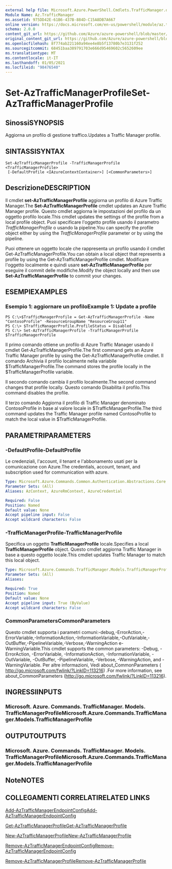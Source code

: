 ```yaml
---
external help file: Microsoft.Azure.PowerShell.Cmdlets.TrafficManager.dll-Help.xml
Module Name: Az.TrafficManager
ms.assetid: 975DD42E-61B6-437B-884D-C15A8DB7A667
online version: https://docs.microsoft.com/en-us/powershell/module/az.trafficmanager/set-aztrafficmanagerprofile
schema: 2.0.0
content_git_url: https://github.com/Azure/azure-powershell/blob/master/src/TrafficManager/TrafficManager/help/Set-AzTrafficManagerProfile.md
original_content_git_url: https://github.com/Azure/azure-powershell/blob/master/src/TrafficManager/TrafficManager/help/Set-AzTrafficManagerProfile.md
ms.openlocfilehash: 8f774ab221160a94ee4e8b5f13780b7e3131f252
ms.sourcegitcommit: 68451baa389791703e666d95469602c5652609ee
ms.translationtype: MT
ms.contentlocale: it-IT
ms.lasthandoff: 01/05/2021
ms.locfileid: "98476540"
---
```

# <span data-ttu-id="ef09c-101">Set-AzTrafficManagerProfile</span><span class="sxs-lookup"><span data-stu-id="ef09c-101">Set-AzTrafficManagerProfile</span></span>

## <span data-ttu-id="ef09c-102">Sinossi</span><span class="sxs-lookup"><span data-stu-id="ef09c-102">SYNOPSIS</span></span>
<span data-ttu-id="ef09c-103">Aggiorna un profilo di gestione traffico.</span><span class="sxs-lookup"><span data-stu-id="ef09c-103">Updates a Traffic Manager profile.</span></span>

## <span data-ttu-id="ef09c-104">SINTASSI</span><span class="sxs-lookup"><span data-stu-id="ef09c-104">SYNTAX</span></span>

```
Set-AzTrafficManagerProfile -TrafficManagerProfile <TrafficManagerProfile>
 [-DefaultProfile <IAzureContextContainer>] [<CommonParameters>]
```

## <span data-ttu-id="ef09c-105">Descrizione</span><span class="sxs-lookup"><span data-stu-id="ef09c-105">DESCRIPTION</span></span>
<span data-ttu-id="ef09c-106">Il cmdlet **set-AzTrafficManagerProfile** aggiorna un profilo di Azure Traffic Manager.</span><span class="sxs-lookup"><span data-stu-id="ef09c-106">The **Set-AzTrafficManagerProfile** cmdlet updates an Azure Traffic Manager profile.</span></span>
<span data-ttu-id="ef09c-107">Questo cmdlet aggiorna le impostazioni del profilo da un oggetto profilo locale.</span><span class="sxs-lookup"><span data-stu-id="ef09c-107">This cmdlet updates the settings of the profile from a local profile object.</span></span>
<span data-ttu-id="ef09c-108">Puoi specificare l'oggetto profile usando il parametro *TrafficManagerProfile* o usando la pipeline.</span><span class="sxs-lookup"><span data-stu-id="ef09c-108">You can specify the profile object either by using the *TrafficManagerProfile* parameter or by using the pipeline.</span></span>

<span data-ttu-id="ef09c-109">Puoi ottenere un oggetto locale che rappresenta un profilo usando il cmdlet Get-AzTrafficManagerProfile.</span><span class="sxs-lookup"><span data-stu-id="ef09c-109">You can obtain a local object that represents a profile by using the Get-AzTrafficManagerProfile cmdlet.</span></span>
<span data-ttu-id="ef09c-110">Modificare l'oggetto localmente e quindi usare **set-AzTrafficManagerProfile** per eseguire il commit delle modifiche.</span><span class="sxs-lookup"><span data-stu-id="ef09c-110">Modify the object locally and then use **Set-AzTrafficManagerProfile** to commit your changes.</span></span>

## <span data-ttu-id="ef09c-111">ESEMPI</span><span class="sxs-lookup"><span data-stu-id="ef09c-111">EXAMPLES</span></span>

### <span data-ttu-id="ef09c-112">Esempio 1: aggiornare un profilo</span><span class="sxs-lookup"><span data-stu-id="ef09c-112">Example 1: Update a profile</span></span>
```
PS C:\>$TrafficManagerProfile = Get-AzTrafficManagerProfile -Name "ContosoProfile" -ResourceGroupName "ResourceGroup11" 
PS C:\> $TrafficManagerProfile.ProfileStatus = Disabled
PS C:\> Set-AzTrafficManagerProfile -TrafficManagerProfile $TrafficManagerProfile
```

<span data-ttu-id="ef09c-113">Il primo comando ottiene un profilo di Azure Traffic Manager usando il cmdlet Get-AzTrafficManagerProfile.</span><span class="sxs-lookup"><span data-stu-id="ef09c-113">The first command gets an Azure Traffic Manager profile by using the Get-AzTrafficManagerProfile cmdlet.</span></span>
<span data-ttu-id="ef09c-114">Il comando Archivia il profilo localmente nella variabile $TrafficManagerProfile.</span><span class="sxs-lookup"><span data-stu-id="ef09c-114">The command stores the profile locally in the $TrafficManagerProfile variable.</span></span>

<span data-ttu-id="ef09c-115">Il secondo comando cambia il profilo localmente.</span><span class="sxs-lookup"><span data-stu-id="ef09c-115">The second command changes that profile locally.</span></span>
<span data-ttu-id="ef09c-116">Questo comando Disabilita il profilo.</span><span class="sxs-lookup"><span data-stu-id="ef09c-116">This command disables the profile.</span></span>

<span data-ttu-id="ef09c-117">Il terzo comando Aggiorna il profilo di Traffic Manager denominato ContosoProfile in base al valore locale in $TrafficManagerProfile.</span><span class="sxs-lookup"><span data-stu-id="ef09c-117">The third command updates the Traffic Manager profile named ContosoProfile to match the local value in $TrafficManagerProfile.</span></span>

## <span data-ttu-id="ef09c-118">PARAMETRI</span><span class="sxs-lookup"><span data-stu-id="ef09c-118">PARAMETERS</span></span>

### <span data-ttu-id="ef09c-119">-DefaultProfile</span><span class="sxs-lookup"><span data-stu-id="ef09c-119">-DefaultProfile</span></span>
<span data-ttu-id="ef09c-120">Le credenziali, l'account, il tenant e l'abbonamento usati per la comunicazione con Azure.</span><span class="sxs-lookup"><span data-stu-id="ef09c-120">The credentials, account, tenant, and subscription used for communication with azure.</span></span>

```yaml
Type: Microsoft.Azure.Commands.Common.Authentication.Abstractions.Core.IAzureContextContainer
Parameter Sets: (All)
Aliases: AzContext, AzureRmContext, AzureCredential

Required: False
Position: Named
Default value: None
Accept pipeline input: False
Accept wildcard characters: False
```

### <span data-ttu-id="ef09c-121">-TrafficManagerProfile</span><span class="sxs-lookup"><span data-stu-id="ef09c-121">-TrafficManagerProfile</span></span>
<span data-ttu-id="ef09c-122">Specifica un oggetto **TrafficManagerProfile** locale.</span><span class="sxs-lookup"><span data-stu-id="ef09c-122">Specifies a local **TrafficManagerProfile** object.</span></span>
<span data-ttu-id="ef09c-123">Questo cmdlet aggiorna Traffic Manager in base a questo oggetto locale.</span><span class="sxs-lookup"><span data-stu-id="ef09c-123">This cmdlet updates Traffic Manager to match this local object.</span></span>

```yaml
Type: Microsoft.Azure.Commands.TrafficManager.Models.TrafficManagerProfile
Parameter Sets: (All)
Aliases:

Required: True
Position: Named
Default value: None
Accept pipeline input: True (ByValue)
Accept wildcard characters: False
```

### <span data-ttu-id="ef09c-124">CommonParameters</span><span class="sxs-lookup"><span data-stu-id="ef09c-124">CommonParameters</span></span>
<span data-ttu-id="ef09c-125">Questo cmdlet supporta i parametri comuni:-debug,-ErrorAction,-ErrorVariable,-InformationAction,-InformationVariable,-OutVariable,-OutBuffer,-PipelineVariable,-Verbose,-WarningAction e-WarningVariable.</span><span class="sxs-lookup"><span data-stu-id="ef09c-125">This cmdlet supports the common parameters: -Debug, -ErrorAction, -ErrorVariable, -InformationAction, -InformationVariable, -OutVariable, -OutBuffer, -PipelineVariable, -Verbose, -WarningAction, and -WarningVariable.</span></span> <span data-ttu-id="ef09c-126">Per altre informazioni, Vedi about_CommonParameters ( http://go.microsoft.com/fwlink/?LinkID=113216) .</span><span class="sxs-lookup"><span data-stu-id="ef09c-126">For more information, see about_CommonParameters (http://go.microsoft.com/fwlink/?LinkID=113216).</span></span>

## <span data-ttu-id="ef09c-127">INGRESSI</span><span class="sxs-lookup"><span data-stu-id="ef09c-127">INPUTS</span></span>

### <span data-ttu-id="ef09c-128">Microsoft. Azure. Commands. TrafficManager. Models. TrafficManagerProfile</span><span class="sxs-lookup"><span data-stu-id="ef09c-128">Microsoft.Azure.Commands.TrafficManager.Models.TrafficManagerProfile</span></span>

## <span data-ttu-id="ef09c-129">OUTPUT</span><span class="sxs-lookup"><span data-stu-id="ef09c-129">OUTPUTS</span></span>

### <span data-ttu-id="ef09c-130">Microsoft. Azure. Commands. TrafficManager. Models. TrafficManagerProfile</span><span class="sxs-lookup"><span data-stu-id="ef09c-130">Microsoft.Azure.Commands.TrafficManager.Models.TrafficManagerProfile</span></span>

## <span data-ttu-id="ef09c-131">Note</span><span class="sxs-lookup"><span data-stu-id="ef09c-131">NOTES</span></span>

## <span data-ttu-id="ef09c-132">COLLEGAMENTI CORRELATI</span><span class="sxs-lookup"><span data-stu-id="ef09c-132">RELATED LINKS</span></span>

[<span data-ttu-id="ef09c-133">Add-AzTrafficManagerEndpointConfig</span><span class="sxs-lookup"><span data-stu-id="ef09c-133">Add-AzTrafficManagerEndpointConfig</span></span>](./Add-AzTrafficManagerEndpointConfig.md)

[<span data-ttu-id="ef09c-134">Get-AzTrafficManagerProfile</span><span class="sxs-lookup"><span data-stu-id="ef09c-134">Get-AzTrafficManagerProfile</span></span>](./Get-AzTrafficManagerProfile.md)

[<span data-ttu-id="ef09c-135">New-AzTrafficManagerProfile</span><span class="sxs-lookup"><span data-stu-id="ef09c-135">New-AzTrafficManagerProfile</span></span>](./New-AzTrafficManagerProfile.md)

[<span data-ttu-id="ef09c-136">Remove-AzTrafficManagerEndpointConfig</span><span class="sxs-lookup"><span data-stu-id="ef09c-136">Remove-AzTrafficManagerEndpointConfig</span></span>](./Remove-AzTrafficManagerEndpointConfig.md)

[<span data-ttu-id="ef09c-137">Remove-AzTrafficManagerProfile</span><span class="sxs-lookup"><span data-stu-id="ef09c-137">Remove-AzTrafficManagerProfile</span></span>](./Remove-AzTrafficManagerProfile.md)


